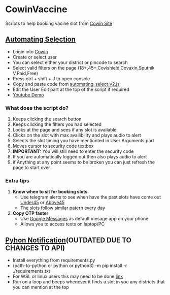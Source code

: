 # CowinVaccine

Scripts to help booking vacine slot from [Cowin Site](https://www.cowin.gov.in/home)

## [Automating Selection](https://github.com/yadurajgupta/CowinVaccine/blob/main/automating_select_v2.js)

- Login into [Cowin](https://selfregistration.cowin.gov.in/)
- Create or select user
- You can select either your district or pincode to search
- Select valid filters on the page (18+,45+,Covishield,Covaxin,Sputnik V,Paid,Free)
- Press ctrl + shift + J to open console
- Copy and paste code from [automating_select_v2.js](https://raw.githubusercontent.com/yadurajgupta/CowinVaccine/main/automiting_selection/automating_select_v2.js)
- Edit the User Edit part at the top of the script if required
- [Youtube Demo](https://youtu.be/epKo8R-mI3k)

### What does the script do?

1. Keeps clicking the search button
2. Keeps clicking the filters you had selected
3. Looks at the page and sees if any slot is available
4. Clicks on the slot with max availibility and plays audio to alert
5. Selects the slot timing you have mentionted in User Arguments part
6. Moves cursor to security code textbox
7. **IMPORTANT:** You will still need to enter the security code
8. If you are automatically logged out then also plays audio to alert
9. if Anything at any point seems to be broken you can just refresh the page to start over

### **Extra tips**

1. **Know when to sit for booking slots**
   - Use telegram alerts to see when have the past slots have come out [Under45](https://under45.in/) or [Above45](https://above45.in/)
   - The slots follow similar patern every day
2. **Copy OTP faster**
   - Use [Google Messages](https://play.google.com/store/apps/details?id=com.google.android.apps.messaging&hl=en_IN&gl=US) as default mesage app on your phone
   - Allows you to access texts on laptop/PC

## [Pyhon Notification](https://github.com/yadurajgupta/CowinVaccine/tree/main/python_notification)(OUTDATED DUE TO CHANGES TO API)

- Install everything from requirements.py
- (path-to-python or python or python3) -m pip install -r ./requirements.txt
- For WSL or linux users this may need to be done [link](https://github.com/greghesp/assistant-relay/issues/49#issuecomment-482837721)
- Run on a loop and beeps whenever it finds a slot in you any districts that you can mention at the top
